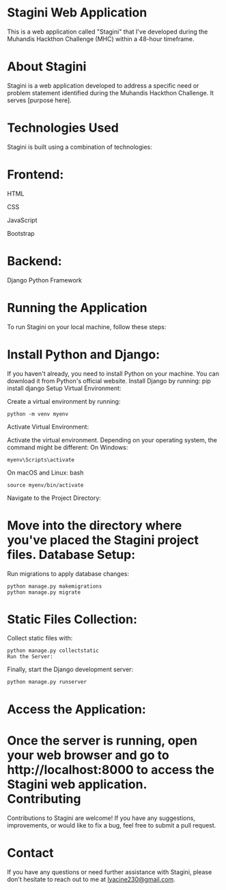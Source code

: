 Stagini Web Application
=======================
This is a web application called "Stagini" that I've developed during the Muhandis Hackthon Challenge (MHC) within a 48-hour timeframe.

About Stagini
=============
Stagini is a web application developed to address a specific need or problem statement identified during the Muhandis Hackthon Challenge. It serves [purpose here].

Technologies Used
=================
Stagini is built using a combination of technologies:

Frontend:
=========

HTML

CSS

JavaScript

Bootstrap

Backend:
========

Django Python Framework

Running the Application
=======================
To run Stagini on your local machine, follow these steps:

Install Python and Django:
==========================

If you haven't already, you need to install Python on your machine. You can download it from Python's official website.
Install Django by running: pip install django
Setup Virtual Environment:

Create a virtual environment by running:
```
python -m venv myenv
```
Activate Virtual Environment:

Activate the virtual environment. Depending on your operating system, the command might be different:
On Windows:
```
myenv\Scripts\activate
```
On macOS and Linux:
bash
```
source myenv/bin/activate
```
Navigate to the Project Directory:

Move into the directory where you've placed the Stagini project files.
Database Setup:
===============
Run migrations to apply database changes:
```
python manage.py makemigrations
python manage.py migrate
```
Static Files Collection:
========================

Collect static files with:
```
python manage.py collectstatic
Run the Server:
```
Finally, start the Django development server:
```
python manage.py runserver
```
Access the Application:
=======================
Once the server is running, open your web browser and go to http://localhost:8000 to access the Stagini web application.
Contributing
============
Contributions to Stagini are welcome! If you have any suggestions, improvements, or would like to fix a bug, feel free to submit a pull request.

Contact
=======
If you have any questions or need further assistance with Stagini, please don't hesitate to reach out to me at lyacine230@gmail.com.







